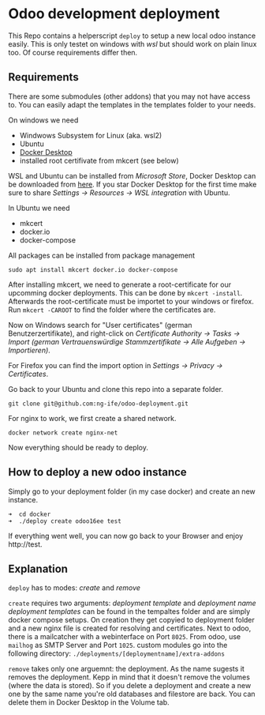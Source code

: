 Odoo development deployment
===========================

This Repo contains a helperscript `deploy` to setup a new local odoo instance easily. This is only testet on windows with _wsl_ but should work on plain linux too. Of course requirements differ then.

Requirements
------------

There are some submodules (other addons) that you may not have access to. You can easily adapt the templates in the templates folder to your needs.

On windows we need

* Windwows Subsystem for Linux (aka. wsl2)
* Ubuntu
* [Docker Desktop](https://www.docker.com/products/docker-desktop/)
* installed root certifivate from mkcert (see below)

WSL and Ubuntu can be installed from _Microsoft Store_, Docker Desktop can be downloaded from [here](https://www.docker.com/products/docker-desktop/). If you star Docker Desktop for the first time make sure to share _Settings -> Resources -> WSL integration_ with Ubuntu.

In Ubuntu we need

* mkcert
* docker.io
* docker-compose

All packages can be installed from package management
```
sudo apt install mkcert docker.io docker-compose
```

After installing mkcert, we need to generate a root-certificate for our upcomming docker deployments. This can be done by `mkcert -install`. Afterwards the root-certificate must be importet to your windows or firefox.
Run `mkcert -CAROOT` to find the folder where the certificates are.

Now on Windows search for "User certificates" (german Benutzerzertifikate), and right-click on _Certificate Authority -> Tasks -> Import (german Vertrauenswürdige Stammzertifikate -> Alle Aufgeben -> Importieren)_.

For Firefox you can find the import option in _Settings -> Privacy -> Certificates_.

Go back to your Ubuntu and clone this repo into a separate folder.
```
git clone git@github.com:ng-ife/odoo-deployment.git 
```
For nginx to work, we first create a shared network.
```
docker network create nginx-net
```

Now everything should be ready to deploy.

How to deploy a new odoo instance
---------------------------------

Simply go to your deployment folder (in my case docker) and create an new instance.
```
➜  cd docker
➜  ./deploy create odoo16ee test
````

If everything went well, you can now go back to your Browser and enjoy http://test.

Explanation
-----------

`deploy` has to modes: _create_ and _remove_

`create` requires two arguments: _deployment template_ and _deployment name_
_deployment templates_ can be found in the tempaltes folder and are simply docker compose setups. On creation they get copyied to deployment folder and a new nginx file is created for resolving and certificates.
Next to odoo, there is a mailcatcher with a webinterface on Port `8025`.
From odoo, use `mailhog` as SMTP Server and Port `1025`.
custom modules go into the following directory: `./deployments/[deploymentname]/extra-addons`

`remove` takes only one arguemnt: the deployment. As the name sugests it removes the deployment. Kepp in mind that it doesn't remove the volumes (where the data is stored). So if you delete a deployment and create a new one by the same name you're old databases and filestore are back. You can delete them in Docker Desktop in the Volume tab.



